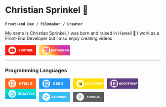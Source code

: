 # Christian Sprinkel 🤙

**`Front-end Dev / Filmmaker / Creator`**

<!--- About Me --->
My name is Christian Sprinkel, I was born and raised in Hawaii 🌴 I work as a Front-End Developer but I also enjoy creating videos

<a href="https://www.youtube.com/channel/UCyv0bAdrDwEBlTeY7KmYOaQ">
    <img align="left" alt="youtube" width="100px" style="padding-right:10px;" src="./assets/youtube.png" />
</a>

<a href="https://www.instagram.com/csprinkels/">
    <img align="left" alt="instagram" width="100px" style="padding-right:10px;" src="./assets/instagram.png" />
</a>


<br>
<br>

---

<!--- Programming Languages --->
### Programming Languages

<img align="left" alt="HTML" width="100px" style="padding-right:10px;" src="./assets/html.png" />

<img align="left" alt="CSS" width="100px" style="padding-right:10px;" src="./assets/css.png" />

<img align="left" alt="javascript" width="100px" style="padding-right:10px;" src="./assets/javascript.png" />

<img align="left" alt="Bootstrap" width="100px" style="padding-right:10px;" src="./assets/bootstrap.png" />

<img align="left" alt="react" width="100px" style="padding-right:10px;" src="./assets/reactjs.png" />

<img align="left" alt="tailwind" width="100px" style="padding-right:10px; padding-top: 10px" src="./assets/tailwind.png" />

<img align="left" alt="threejs" width="100px" style="padding-right:10px; padding-top:10px" src="./assets/threejs.png" />
